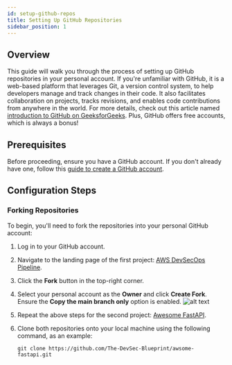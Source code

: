 ```yaml
---
id: setup-github-repos
title: Setting Up GitHub Repositories
sidebar_position: 1
---
```


## Overview

This guide will walk you through the process of setting up GitHub repositories in your personal account. If you're unfamiliar with GitHub, it is a web-based platform that leverages Git, a version control system, to help developers manage and track changes in their code. It also facilitates collaboration on projects, tracks revisions, and enables code contributions from anywhere in the world. For more details, check out this article named [introduction to GitHub on GeeksforGeeks](https://www.geeksforgeeks.org/introduction-to-github/). Plus, GitHub offers free accounts, which is always a bonus!

## Prerequisites

Before proceeding, ensure you have a GitHub account. If you don't already have one, follow this [guide to create a GitHub account](https://docs.github.com/en/get-started/start-your-journey/creating-an-account-on-github).

## Configuration Steps

### Forking Repositories

To begin, you'll need to fork the repositories into your personal GitHub account:

1. Log in to your GitHub account.
2. Navigate to the landing page of the first project: [AWS DevSecOps Pipeline](https://github.com/The-DevSec-Blueprint/aws-devsecops-pipeline).
3. Click the **Fork** button in the top-right corner.
4. Select your personal account as the **Owner** and click **Create Fork**. Ensure the **Copy the main branch only** option is enabled.
   ![alt text](/img/projects/devsecops-pipeline-aws/setup/image-8.png)
5. Repeat the above steps for the second project: [Awesome FastAPI](https://github.com/The-DevSec-Blueprint/awsome-fastapi).
6. Clone both repositories onto your local machine using the following command, as an example:

   ```text
   git clone https://github.com/The-DevSec-Blueprint/awsome-fastapi.git
   ```
